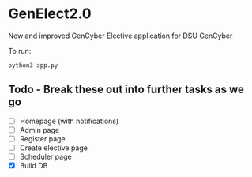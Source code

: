 # GenElect2.0
New and improved GenCyber Elective application for DSU GenCyber

To run:

`python3 app.py`

## Todo - Break these out into further tasks as we go 
- [ ] Homepage (with notifications)
- [ ] Admin page
- [ ] Register page
- [ ] Create elective page
- [ ] Scheduler page
- [X] Build DB 
